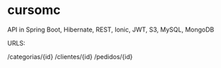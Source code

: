 # cursomc
API in Spring Boot, Hibernate, REST, Ionic, JWT, S3, MySQL, MongoDB

URLS:

/categorias/{id}
/clientes/{id}
/pedidos/{id}
